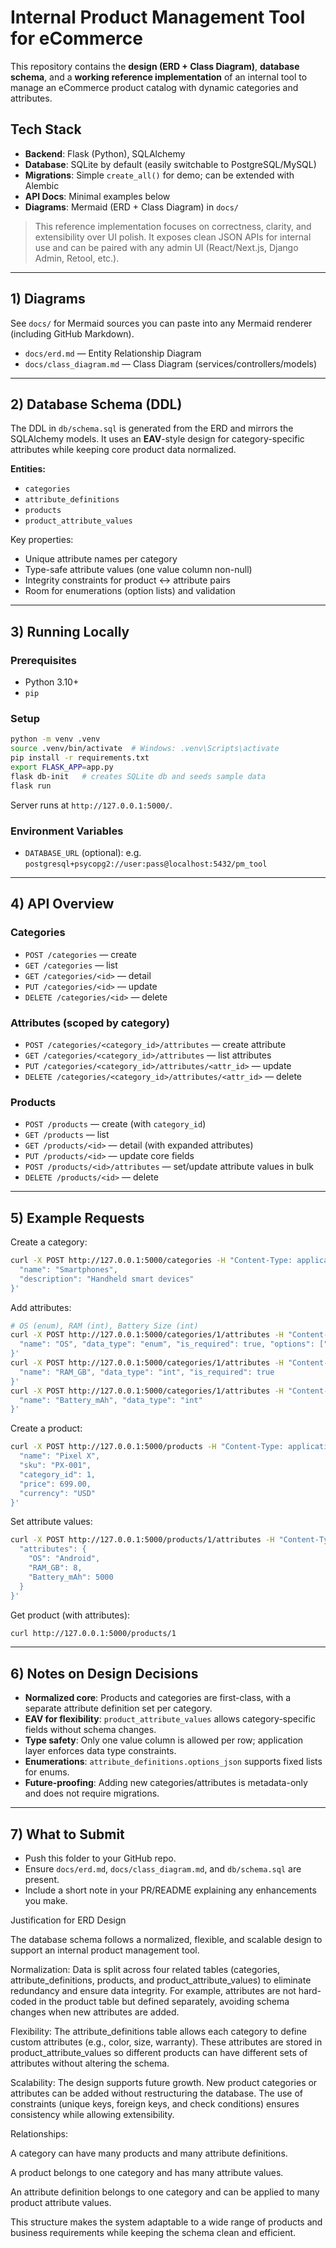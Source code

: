 
# Internal Product Management Tool for eCommerce

This repository contains the **design (ERD + Class Diagram)**, **database schema**, and a **working reference implementation** of an internal tool to manage an eCommerce product catalog with dynamic categories and attributes.

## Tech Stack

- **Backend**: Flask (Python), SQLAlchemy
- **Database**: SQLite by default (easily switchable to PostgreSQL/MySQL)
- **Migrations**: Simple `create_all()` for demo; can be extended with Alembic
- **API Docs**: Minimal examples below
- **Diagrams**: Mermaid (ERD + Class Diagram) in `docs/`

> This reference implementation focuses on correctness, clarity, and extensibility over UI polish. It exposes clean JSON APIs for internal use and can be paired with any admin UI (React/Next.js, Django Admin, Retool, etc.).

---

## 1) Diagrams

See `docs/` for Mermaid sources you can paste into any Mermaid renderer (including GitHub Markdown).

- `docs/erd.md` — Entity Relationship Diagram
- `docs/class_diagram.md` — Class Diagram (services/controllers/models)

---

## 2) Database Schema (DDL)

The DDL in `db/schema.sql` is generated from the ERD and mirrors the SQLAlchemy models. It uses an **EAV**-style design for category-specific attributes while keeping core product data normalized.

**Entities:**

- `categories`
- `attribute_definitions`
- `products`
- `product_attribute_values`

Key properties:
- Unique attribute names per category
- Type-safe attribute values (one value column non-null)
- Integrity constraints for product ↔ attribute pairs
- Room for enumerations (option lists) and validation

---

## 3) Running Locally

### Prerequisites
- Python 3.10+
- `pip`

### Setup

```bash
python -m venv .venv
source .venv/bin/activate  # Windows: .venv\Scripts\activate
pip install -r requirements.txt
export FLASK_APP=app.py
flask db-init   # creates SQLite db and seeds sample data
flask run
```

Server runs at `http://127.0.0.1:5000/`.

### Environment Variables

- `DATABASE_URL` (optional): e.g. `postgresql+psycopg2://user:pass@localhost:5432/pm_tool`

---

## 4) API Overview

### Categories
- `POST /categories` — create
- `GET /categories` — list
- `GET /categories/<id>` — detail
- `PUT /categories/<id>` — update
- `DELETE /categories/<id>` — delete

### Attributes (scoped by category)
- `POST /categories/<category_id>/attributes` — create attribute
- `GET /categories/<category_id>/attributes` — list attributes
- `PUT /categories/<category_id>/attributes/<attr_id>` — update
- `DELETE /categories/<category_id>/attributes/<attr_id>` — delete

### Products
- `POST /products` — create (with `category_id`)
- `GET /products` — list
- `GET /products/<id>` — detail (with expanded attributes)
- `PUT /products/<id>` — update core fields
- `POST /products/<id>/attributes` — set/update attribute values in bulk
- `DELETE /products/<id>` — delete

---

## 5) Example Requests

Create a category:
```bash
curl -X POST http://127.0.0.1:5000/categories -H "Content-Type: application/json" -d '{
  "name": "Smartphones",
  "description": "Handheld smart devices"
}'
```

Add attributes:
```bash
# OS (enum), RAM (int), Battery Size (int)
curl -X POST http://127.0.0.1:5000/categories/1/attributes -H "Content-Type: application/json" -d '{
  "name": "OS", "data_type": "enum", "is_required": true, "options": ["Android","iOS"]
}'
curl -X POST http://127.0.0.1:5000/categories/1/attributes -H "Content-Type: application/json" -d '{
  "name": "RAM_GB", "data_type": "int", "is_required": true
}'
curl -X POST http://127.0.0.1:5000/categories/1/attributes -H "Content-Type: application/json" -d '{
  "name": "Battery_mAh", "data_type": "int"
}'
```

Create a product:
```bash
curl -X POST http://127.0.0.1:5000/products -H "Content-Type: application/json" -d '{
  "name": "Pixel X",
  "sku": "PX-001",
  "category_id": 1,
  "price": 699.00,
  "currency": "USD"
}'
```

Set attribute values:
```bash
curl -X POST http://127.0.0.1:5000/products/1/attributes -H "Content-Type: application/json" -d '{
  "attributes": {
    "OS": "Android",
    "RAM_GB": 8,
    "Battery_mAh": 5000
  }
}'
```

Get product (with attributes):
```bash
curl http://127.0.0.1:5000/products/1
```

---

## 6) Notes on Design Decisions

- **Normalized core**: Products and categories are first-class, with a separate attribute definition set per category.
- **EAV for flexibility**: `product_attribute_values` allows category-specific fields without schema changes.
- **Type safety**: Only one value column is allowed per row; application layer enforces data type constraints.
- **Enumerations**: `attribute_definitions.options_json` supports fixed lists for enums.
- **Future-proofing**: Adding new categories/attributes is metadata-only and does not require migrations.

---

## 7) What to Submit

- Push this folder to your GitHub repo.
- Ensure `docs/erd.md`, `docs/class_diagram.md`, and `db/schema.sql` are present.
- Include a short note in your PR/README explaining any enhancements you make.


Justification for ERD Design

The database schema follows a normalized, flexible, and scalable design to support an internal product management tool.

Normalization: Data is split across four related tables (categories, attribute_definitions, products, and product_attribute_values) to eliminate redundancy and ensure data integrity. For example, attributes are not hard-coded in the product table but defined separately, avoiding schema changes when new attributes are added.

Flexibility: The attribute_definitions table allows each category to define custom attributes (e.g., color, size, warranty). These attributes are stored in product_attribute_values so different products can have different sets of attributes without altering the schema.

Scalability: The design supports future growth. New product categories or attributes can be added without restructuring the database. The use of constraints (unique keys, foreign keys, and check conditions) ensures consistency while allowing extensibility.

Relationships:

A category can have many products and many attribute definitions.

A product belongs to one category and has many attribute values.

An attribute definition belongs to one category and can be applied to many product attribute values.

This structure makes the system adaptable to a wide range of products and business requirements while keeping the schema clean and efficient.